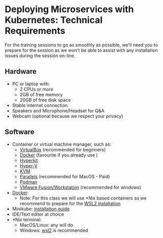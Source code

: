 # Deploying Microservices with Kubernetes: Technical Requirements

For the training sessions to go as smoothly as possible, we'll need you to prepare for the session as we won't be able to assist with any installation issues during the session on-line.

## Hardware
 * PC or laptop with:
   * 2 CPUs or more
   * 2GB of free memory
   * 20GB of free disk space
 * Stable internet connection
 * Speakers and Microphone/Headset for Q&A
 * Webcam (optional because we respect your privacy)

## Software
 * Container or virtual machine manager, such as:
   * [VirtualBox](https://minikube.sigs.k8s.io/docs/drivers/virtualbox/) (recommended for beginners)
   * [Docker](https://minikube.sigs.k8s.io/docs/drivers/docker/) (favourite if you already use )
   * [Hyperkit](https://minikube.sigs.k8s.io/docs/drivers/hyperkit/)
   * [Hyper-V](https://minikube.sigs.k8s.io/docs/drivers/hyperv/)
   * [KVM](https://minikube.sigs.k8s.io/docs/drivers/kvm2/)
   * [Parallels](https://minikube.sigs.k8s.io/docs/drivers/parallels/) (recommended for MacOS - Paid)
   * [Podman](https://minikube.sigs.k8s.io/docs/drivers/podman/)
   * [VMware Fusion/Workstation](https://minikube.sigs.k8s.io/docs/drivers/vmware/) (recommended for windows)
 * [Docker](https://docs.docker.com/get-docker/):
   * Note: For this class we will use \*Nix based containers so we recommend to prepare for the [WSL2 installation](https://docs.microsoft.com/en-us/windows/wsl/install)
 * Minikube: [installation guide](https://minikube.sigs.k8s.io/docs/start/)
 * IDE/Text editor at choice
 * \*Nix terminal:
   *  MacOS/Linux: any will do
   *  Windows: [wsl2](https://docs.microsoft.com/en-us/windows/wsl/install) is recommended
